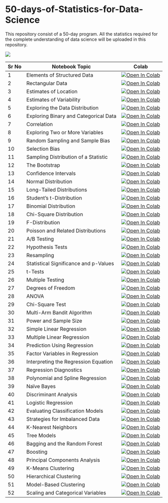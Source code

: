 # 50-days-of-Statistics-for-Data-Science
This repository consist of a 50-day program. All the statistics required for the complete understanding of data science will be uploaded in this repository.

![](https://github.com/komal11lamba/50-days-of-Statistics-for-Data-Science/blob/main/poster.jpg?raw=true)

| Sr No | Notebook Topic                        | Colab                                                        |
| ----- | ------------------------------------- | ------------------------------------------------------------ |
| 1     | Elements of Structured Data           | [![Open In Colab](https://colab.research.google.com/assets/colab-badge.svg)](https://colab.research.google.com/github/komal11lamba/50-days-of-Statistics-for-Data-Science/blob/main/Day1_Elements_of_structured_data.ipynb) |
| 2     | Rectangular Data                      | [![Open In Colab](https://colab.research.google.com/assets/colab-badge.svg)](https://colab.research.google.com/github/komal11lamba/50-days-of-Statistics-for-Data-Science/blob/main/Day2_Rectangular%20and%20Nonrectangular%20data.ipynb) |
| 3     | Estimates of Location                 | [![Open In Colab](https://colab.research.google.com/assets/colab-badge.svg)](https://colab.research.google.com/github/komal11lamba/50-days-of-Statistics-for-Data-Science/blob/main/Day3_Estimates%20of%20Location.ipynb) |
| 4     | Estimates of Variability              | [![Open In Colab](https://colab.research.google.com/assets/colab-badge.svg)]() |
| 5     | Exploring the Data Distribution       | [![Open In Colab](https://colab.research.google.com/assets/colab-badge.svg)]() |
| 6     | Exploring Binary and Categorical Data | [![Open In Colab](https://colab.research.google.com/assets/colab-badge.svg)]() |
| 7     | Correlation                           | [![Open In Colab](https://colab.research.google.com/assets/colab-badge.svg)]() |
| 8     | Exploring Two or More Variables       | [![Open In Colab](https://colab.research.google.com/assets/colab-badge.svg)]() |
| 9     | Random Sampling and Sample Bias       | [![Open In Colab](https://colab.research.google.com/assets/colab-badge.svg)]() |
| 10    | Selection Bias                        | [![Open In Colab](https://colab.research.google.com/assets/colab-badge.svg)]() |
| 11    | Sampling Distribution of a Statistic  | [![Open In Colab](https://colab.research.google.com/assets/colab-badge.svg)]() |
| 12    | The Bootstrap                         | [![Open In Colab](https://colab.research.google.com/assets/colab-badge.svg)]() |
| 13    | Confidence Intervals                  | [![Open In Colab](https://colab.research.google.com/assets/colab-badge.svg)]() |
| 14    | Normal Distribution                   | [![Open In Colab](https://colab.research.google.com/assets/colab-badge.svg)]() |
| 15    | Long-Tailed Distributions             | [![Open In Colab](https://colab.research.google.com/assets/colab-badge.svg)]() |
| 16    | Student’s t-Distribution              | [![Open In Colab](https://colab.research.google.com/assets/colab-badge.svg)]() |
| 17    | Binomial Distribution                 | [![Open In Colab](https://colab.research.google.com/assets/colab-badge.svg)]() |
| 18    | Chi-Square Distribution               | [![Open In Colab](https://colab.research.google.com/assets/colab-badge.svg)]() |
| 19    | F-Distribution                        | [![Open In Colab](https://colab.research.google.com/assets/colab-badge.svg)]() |
| 20    | Poisson and Related Distributions     | [![Open In Colab](https://colab.research.google.com/assets/colab-badge.svg)]() |
| 21    | A/B Testing                           | [![Open In Colab](https://colab.research.google.com/assets/colab-badge.svg)]() |
| 22    | Hypothesis Tests                      | [![Open In Colab](https://colab.research.google.com/assets/colab-badge.svg)]() |
| 23    | Resampling                            | [![Open In Colab](https://colab.research.google.com/assets/colab-badge.svg)]() |
| 24    | Statistical Significance and p-Values | [![Open In Colab](https://colab.research.google.com/assets/colab-badge.svg)]() |
| 25    | t-Tests                               | [![Open In Colab](https://colab.research.google.com/assets/colab-badge.svg)]() |
| 26    | Multiple Testing                      | [![Open In Colab](https://colab.research.google.com/assets/colab-badge.svg)]() |
| 27    | Degrees of Freedom                    | [![Open In Colab](https://colab.research.google.com/assets/colab-badge.svg)]() |
| 28    | ANOVA                                 | [![Open In Colab](https://colab.research.google.com/assets/colab-badge.svg)]() |
| 29    | Chi-Square Test                       | [![Open In Colab](https://colab.research.google.com/assets/colab-badge.svg)]() |
| 30    | Multi-Arm Bandit Algorithm            | [![Open In Colab](https://colab.research.google.com/assets/colab-badge.svg)]() |
| 31    | Power and Sample Size                 | [![Open In Colab](https://colab.research.google.com/assets/colab-badge.svg)]() |
| 32    | Simple Linear Regression              | [![Open In Colab](https://colab.research.google.com/assets/colab-badge.svg)]() |
| 33    | Multiple Linear Regression            | [![Open In Colab](https://colab.research.google.com/assets/colab-badge.svg)]() |
| 34    | Prediction Using Regression           | [![Open In Colab](https://colab.research.google.com/assets/colab-badge.svg)]() |
| 35    | Factor Variables in Regression        | [![Open In Colab](https://colab.research.google.com/assets/colab-badge.svg)]() |
| 36    | Interpreting the Regression Equation  | [![Open In Colab](https://colab.research.google.com/assets/colab-badge.svg)]() |
| 37    | Regression Diagnostics                | [![Open In Colab](https://colab.research.google.com/assets/colab-badge.svg)]() |
| 38    | Polynomial and Spline Regression      | [![Open In Colab](https://colab.research.google.com/assets/colab-badge.svg)]() |
| 39    | Naïve Bayes                           | [![Open In Colab](https://colab.research.google.com/assets/colab-badge.svg)]() |
| 40    | Discriminant Analysis                 | [![Open In Colab](https://colab.research.google.com/assets/colab-badge.svg)]() |
| 41    | Logistic Regression                   | [![Open In Colab](https://colab.research.google.com/assets/colab-badge.svg)]() |
| 42    | Evaluating Classification Models      | [![Open In Colab](https://colab.research.google.com/assets/colab-badge.svg)]() |
| 43    | Strategies for Imbalanced Data        | [![Open In Colab](https://colab.research.google.com/assets/colab-badge.svg)]() |
| 44    | K-Nearest Neighbors                   | [![Open In Colab](https://colab.research.google.com/assets/colab-badge.svg)]() |
| 45    | Tree Models                           | [![Open In Colab](https://colab.research.google.com/assets/colab-badge.svg)]() |
| 46    | Bagging and the Random Forest         | [![Open In Colab](https://colab.research.google.com/assets/colab-badge.svg)]() |
| 47    | Boosting                              | [![Open In Colab](https://colab.research.google.com/assets/colab-badge.svg)]() |
| 48    | Principal Components Analysis         | [![Open In Colab](https://colab.research.google.com/assets/colab-badge.svg)]() |
| 49    | K-Means Clustering                    | [![Open In Colab](https://colab.research.google.com/assets/colab-badge.svg)]() |
| 50    | Hierarchical Clustering               | [![Open In Colab](https://colab.research.google.com/assets/colab-badge.svg)]() |
| 51    | Model-Based Clustering                | [![Open In Colab](https://colab.research.google.com/assets/colab-badge.svg)]() |
| 52    | Scaling and Categorical Variables     | [![Open In Colab](https://colab.research.google.com/assets/colab-badge.svg)]() |

